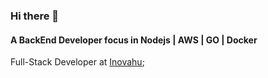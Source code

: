 ### Hi there 👋

#### A BackEnd Developer focus in Nodejs | AWS | GO | Docker 

Full-Stack Developer at [Inovahu](https://www.inovahu.com/);<br>
